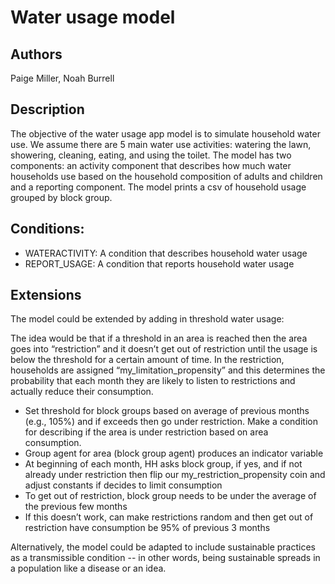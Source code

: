 # Water usage model

## Authors
Paige Miller, Noah Burrell

## Description

The objective of the water usage app model is to simulate household water use. We assume there are 5 main water use activities: watering the lawn, showering, cleaning, eating, and using the toilet. The model has two components: an activity component that describes how much water households use based on the household composition of adults and children and a reporting component.  The model prints a csv of household usage grouped by block group. 


## Conditions: 

- WATERACTIVITY: A condition that describes household water usage
- REPORT_USAGE: A condition that reports household water usage

## Extensions

The model could be extended by adding in threshold water usage: 

The idea would be that if a threshold in an area is reached then the area goes into “restriction” and it doesn’t get out of restriction until the usage is below the threshold for a certain amount of time. In the restriction, households are assigned “my_limitation_propensity” and this determines the probability that each month they are likely to listen to restrictions and actually reduce their consumption. 

* Set threshold for block groups based on average of previous months (e.g., 105%) and if exceeds then go under restriction. Make a condition for describing if the area is under restriction based on area consumption. 
* Group agent for area (block group agent) produces an indicator variable
* At beginning of each month, HH asks block group, if yes, and if not already under restriction then flip our my_restriction_propensity coin and adjust constants if decides to limit consumption
* To get out of restriction, block group needs to be under the average of the previous few months 
* If this doesn’t work, can make restrictions random and then get out of restriction have consumption be 95% of previous 3 months

Alternatively, the model could be adapted to include sustainable practices as a transmissible condition -- in other words, being sustainable spreads in a population like a disease or an idea. 

